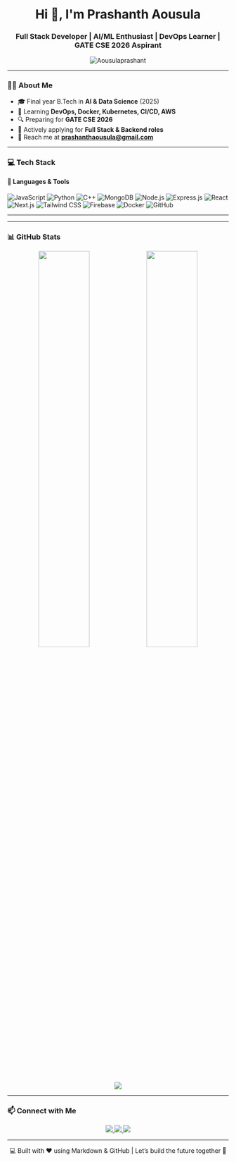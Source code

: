 <h1 align="center">Hi 👋, I'm Prashanth Aousula</h1>
<h3 align="center">Full Stack Developer | AI/ML Enthusiast | DevOps Learner | GATE CSE 2026 Aspirant</h3>

<p align="center">
  <img src="https://komarev.com/ghpvc/?username=Aousulaprashant&label=Profile%20views&color=0e75b6&style=flat" alt="Aousulaprashant" />
</p>

---

### 🧑‍💻 About Me
- 🎓 Final year B.Tech in **AI & Data Science** (2025)
- 🧠 Learning **DevOps, Docker, Kubernetes, CI/CD, AWS**
- 🔍 Preparing for **GATE CSE 2026**
- 🚀 Actively applying for **Full Stack & Backend roles**
- 📧 Reach me at **prashanthaousula@gmail.com**

---

### 💻 Tech Stack

#### 🚀 Languages & Tools
![JavaScript](https://img.shields.io/badge/-JavaScript-F7DF1E?logo=javascript&logoColor=black&style=flat-square)
![Python](https://img.shields.io/badge/-Python-3776AB?logo=python&logoColor=white&style=flat-square)
![C++](https://img.shields.io/badge/-C++-00599C?logo=c%2B%2B&logoColor=white&style=flat-square)
![MongoDB](https://img.shields.io/badge/-MongoDB-47A248?logo=mongodb&logoColor=white&style=flat-square)
![Node.js](https://img.shields.io/badge/-Node.js-339933?logo=node.js&logoColor=white&style=flat-square)
![Express.js](https://img.shields.io/badge/-Express.js-000000?logo=express&logoColor=white&style=flat-square)
![React](https://img.shields.io/badge/-React-61DAFB?logo=react&logoColor=black&style=flat-square)
![Next.js](https://img.shields.io/badge/-Next.js-000000?logo=next.js&logoColor=white&style=flat-square)
![Tailwind CSS](https://img.shields.io/badge/-Tailwind%20CSS-38B2AC?logo=tailwind-css&logoColor=white&style=flat-square)
![Firebase](https://img.shields.io/badge/-Firebase-FFCA28?logo=firebase&logoColor=black&style=flat-square)
![Docker](https://img.shields.io/badge/-Docker-2496ED?logo=docker&logoColor=white&style=flat-square)
![GitHub](https://img.shields.io/badge/-GitHub-181717?logo=github&logoColor=white&style=flat-square)

---
---

### 📊 GitHub Stats
<p align="center">
  <img width="48%" src="https://github-readme-stats.vercel.app/api?username=Aousulaprashant&show_icons=true&theme=radical" />
  <img width="48%" src="https://github-readme-streak-stats.herokuapp.com/?user=Aousulaprashant&theme=radical" />
</p>
<p align="center">
  <img src="https://github-readme-stats.vercel.app/api/top-langs?username=Aousulaprashant&layout=compact&theme=radical" />
</p>

---

### 📫 Connect with Me

<p align="center">
  <a href="mailto:prashanthaousula@gmail.com">
    <img src="https://img.shields.io/badge/Gmail-D14836?style=for-the-badge&logo=gmail&logoColor=white" />
  </a>
  <a href="https://www.linkedin.com/in/prashanth-aousula-161b19224/">
    <img src="https://img.shields.io/badge/-LinkedIn-0077B5?style=for-the-badge&logo=linkedin&logoColor=white" />
  </a>
  <a href="https://github.com/Aousulaprashant">
    <img src="https://img.shields.io/badge/-GitHub-181717?style=for-the-badge&logo=github&logoColor=white" />
  </a>
</p>

---

<p align="center">
  💻 Built with ❤️ using Markdown & GitHub | Let’s build the future together 🚀
</p>
